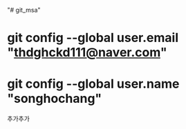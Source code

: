 "# git_msa" 

# git config --global user.email "thdghckd111@naver.com"
# git config --global user.name "songhochang"

추가추가